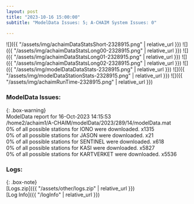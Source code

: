 ```yaml
---
layout: post
title: "2023-10-16 15:00:00"
subtitle: "ModelData Issues: 5; A-CHAIM System Issues: 0"

---
```


![]({{ "/assets/img/achaimDataStatsShort-2328915.png" | relative_url }})
![]({{ "/assets/img/achaimDataStatsLong00-2328915.png" | relative_url }})
![]({{ "/assets/img/achaimDataStatsLong01-2328915.png" | relative_url }})
![]({{ "/assets/img/achaimDataStatsLong02-2328915.png" | relative_url }})
![]({{ "/assets/img/modelDataDataStats-2328915.png" | relative_url }})
![]({{ "/assets/img/modelDataStationStats-2328915.png" | relative_url }})
![]({{ "/assets/img/achaimRunTime-2328915.png" | relative_url }})


### ModelData Issues:  
  
{: .box-warning}  
 ModelData report for 16-Oct-2023 14:15:53   
 /home2/achaim1/A-CHAIM/modelData/2023/289/14/modelData.mat   
 0% of all possible stations for IONO were downloaded. x1315   
 0% of all possible stations for JASON were downloaded. x21   
 0% of all possible stations for SENTINEL were downloaded. x618   
 0% of all possible stations for KASI were downloaded. x5827   
 0% of all possible stations for KARTVERKET were downloaded. x5536   
  


### Logs:  
  
{: .box-note}  
[Logs.zip]({{ "/assets/other/logs.zip" | relative_url }})  
[Log Info]({{ "/logInfo" | relative_url }})  
